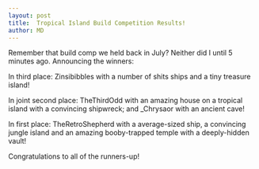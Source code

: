 ```yaml
---
layout: post
title:  Tropical Island Build Competition Results!
author: MD
---
```


Remember that build comp we held back in July? Neither did I until 5 minutes ago. Announcing the winners:

In third place: Zinsibibbles with a number of shits ships and a tiny treasure island!

In joint second place: TheThirdOdd with an amazing house on a tropical island with a convincing shipwreck; and _Chrysaor with an ancient cave!

In first place: TheRetroShepherd with a average-sized ship, a convincing jungle island and an amazing booby-trapped temple with a deeply-hidden vault!

Congratulations to all of the runners-up!

